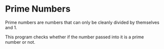 # Prime Numbers

Prime numbers are numbers that can only be cleanly divided by themselves and 1.

This program checks whether if the number passed into it is a prime number or not.
